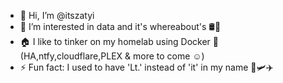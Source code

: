 - 👋 Hi, I’m @itszatyi
- 👀 I’m interested in data and it's whereabout's 🛢🚢
- 🏠 I like to tinker on my homelab using Docker 🐋 (HA,ntfy,cloudflare,PLEX & more to come ☺)
- ⚡ Fun fact: I used to have 'Lt.' instead of 'it' in my name 🚀🛩✈
<!---
itszatyi/itszatyi is a ✨ special ✨ repository because its `README.md` (this file) appears on your GitHub profile.
You can click the Preview link to take a look at your changes.
--->
